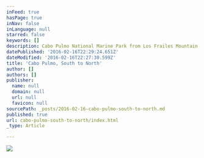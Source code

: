```yaml
---
inFeed: true
hasPage: true
inNav: false
inLanguage: null
starred: false
keywords: []
description: Cabo Pulmo National Marine Park from Los Frailes Mountain
datePublished: '2016-02-16T22:29:24.651Z'
dateModified: '2016-02-16T22:27:30.599Z'
title: 'Cabo Pulmo, South to North'
author: []
authors: []
publisher:
  name: null
  domain: null
  url: null
  favicon: null
sourcePath: _posts/2016-02-16-cabo-pulmo-south-to-north.md
published: true
url: cabo-pulmo-south-to-north/index.html
_type: Article

---
```

![](https://the-grid-user-content.s3-us-west-2.amazonaws.com/e110ea8e-f415-4092-b521-bc021fecc896.JPG)